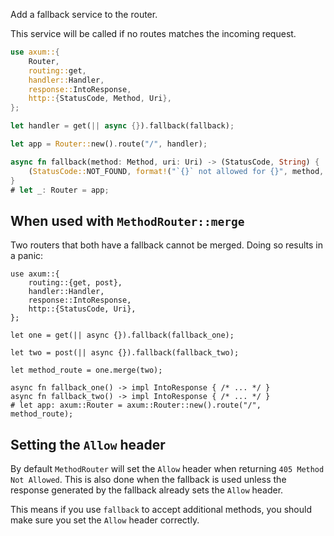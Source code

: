 Add a fallback service to the router.

This service will be called if no routes matches the incoming request.

```rust
use axum::{
    Router,
    routing::get,
    handler::Handler,
    response::IntoResponse,
    http::{StatusCode, Method, Uri},
};

let handler = get(|| async {}).fallback(fallback);

let app = Router::new().route("/", handler);

async fn fallback(method: Method, uri: Uri) -> (StatusCode, String) {
    (StatusCode::NOT_FOUND, format!("`{}` not allowed for {}", method, uri))
}
# let _: Router = app;
```

## When used with `MethodRouter::merge`

Two routers that both have a fallback cannot be merged. Doing so results in a
panic:

```rust,should_panic
use axum::{
    routing::{get, post},
    handler::Handler,
    response::IntoResponse,
    http::{StatusCode, Uri},
};

let one = get(|| async {}).fallback(fallback_one);

let two = post(|| async {}).fallback(fallback_two);

let method_route = one.merge(two);

async fn fallback_one() -> impl IntoResponse { /* ... */ }
async fn fallback_two() -> impl IntoResponse { /* ... */ }
# let app: axum::Router = axum::Router::new().route("/", method_route);
```

## Setting the `Allow` header

By default `MethodRouter` will set the `Allow` header when returning `405 Method
Not Allowed`. This is also done when the fallback is used unless the response
generated by the fallback already sets the `Allow` header.

This means if you use `fallback` to accept additional methods, you should make
sure you set the `Allow` header correctly.
